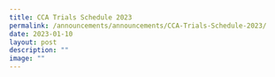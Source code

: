 ```yaml
---
title: CCA Trials Schedule 2023
permalink: /announcements/announcements/CCA-Trials-Schedule-2023/
date: 2023-01-10
layout: post
description: ""
image: ""
---
```

